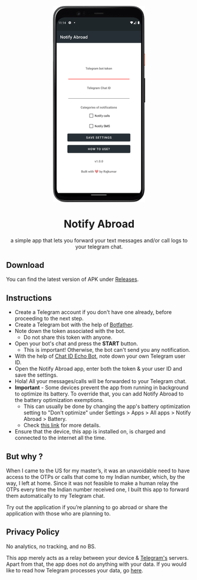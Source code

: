 <div align="center">
  <p><img width="250" src="assets/mobile-ss1.png?raw=true"/></p>
  <h1>Notify Abroad</h1>
  <p>a simple app that lets you forward your text messages and/or call logs to your telegram chat.</p>
</div>

## Download

You can find the latest version of APK under [Releases](https://github.com/rajkumaar23/notify-abroad/releases/latest).

## Instructions

- Create a Telegram account if you don't have one already, before proceeding to the next step.
- Create a Telegram bot with the help of [Botfather](https://t.me/botfather).
- Note down the token associated with the bot.
  - Do not share this token with anyone.
- Open your bot's chat and press the **START** button.
  - This is important! Otherwise, the bot can't send you any notification.
- With the help of [Chat ID Echo Bot](https://t.me/chat_id_echo_bot), note down your own Telegram user ID.
- Open the Notify Abroad app, enter both the token & your user ID and save the settings.
- Hola! All your messages/calls will be forwarded to your Telegram chat.
- **Important** - Some devices prevent the app from running in background to optimize its battery. To override that, you can add Notify Abroad to the battery optimization exemptions.
  - This can usually be done by changing the app's battery optimization setting to "Don't optimize" under Settings > Apps > All apps > Notify Abroad > Battery.
  - Check [this link](https://www.popsci.com/diy/turn-off-battery-saver/) for more details.
- Ensure that the device, this app is installed on, is charged and connected to the internet all the time.

## But why ?
When I came to the US for my master’s, it was an unavoidable need to have access to the OTPs or calls that come to my Indian number, which, by the way, I left at home. Since it was not feasible to make a human relay the OTPs every time the Indian number received one, I built this app to forward them automatically to my Telegram chat.

Try out the application if you’re planning to go abroad or share the application with those who are planning to.

## Privacy Policy

No analytics, no tracking, and no BS.

This app merely acts as a relay between your device & [Telegram's](https://telegram.org) servers. Apart from that, the app does not do anything with your data. If you would like to read how Telegram processes your data, go [here](https://telegram.org/privacy?setln=en).
